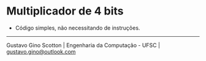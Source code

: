 # Multiplicador de 4 bits

* Código simples, não necessitando de instruções.

-------------------------

Gustavo Gino Scotton    |   Engenharia da Computação - UFSC   |   gustavo.gino@outlook.com
